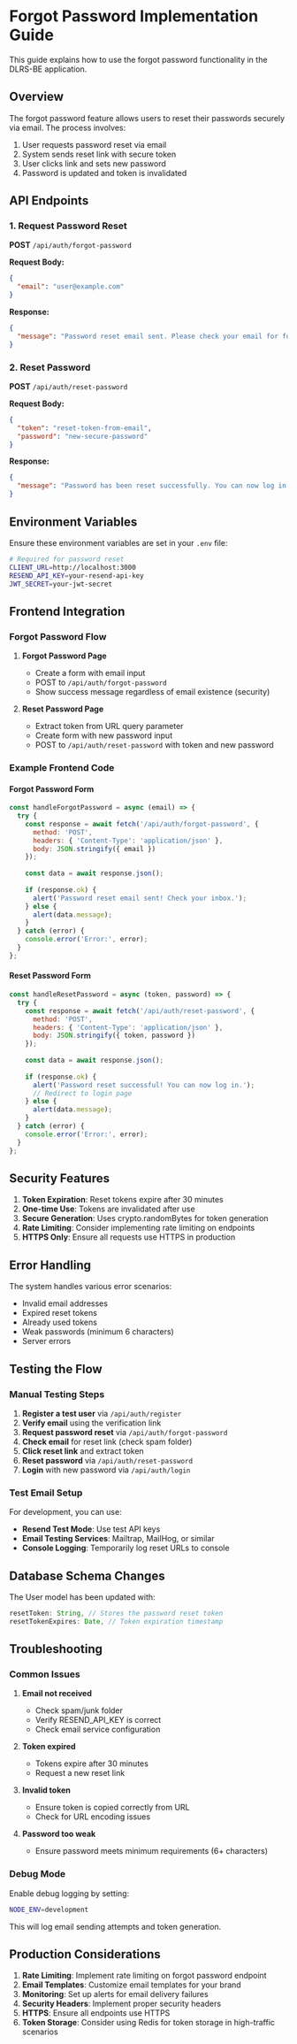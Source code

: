 # Forgot Password Implementation Guide

This guide explains how to use the forgot password functionality in the DLRS-BE application.

## Overview

The forgot password feature allows users to reset their passwords securely via email. The process involves:

1. User requests password reset via email
2. System sends reset link with secure token
3. User clicks link and sets new password
4. Password is updated and token is invalidated

## API Endpoints

### 1. Request Password Reset
**POST** `/api/auth/forgot-password`

**Request Body:**
```json
{
  "email": "user@example.com"
}
```

**Response:**
```json
{
  "message": "Password reset email sent. Please check your email for further instructions."
}
```

### 2. Reset Password
**POST** `/api/auth/reset-password`

**Request Body:**
```json
{
  "token": "reset-token-from-email",
  "password": "new-secure-password"
}
```

**Response:**
```json
{
  "message": "Password has been reset successfully. You can now log in with your new password."
}
```

## Environment Variables

Ensure these environment variables are set in your `.env` file:

```bash
# Required for password reset
CLIENT_URL=http://localhost:3000
RESEND_API_KEY=your-resend-api-key
JWT_SECRET=your-jwt-secret
```

## Frontend Integration

### Forgot Password Flow

1. **Forgot Password Page**
   - Create a form with email input
   - POST to `/api/auth/forgot-password`
   - Show success message regardless of email existence (security)

2. **Reset Password Page**
   - Extract token from URL query parameter
   - Create form with new password input
   - POST to `/api/auth/reset-password` with token and new password

### Example Frontend Code

#### Forgot Password Form
```javascript
const handleForgotPassword = async (email) => {
  try {
    const response = await fetch('/api/auth/forgot-password', {
      method: 'POST',
      headers: { 'Content-Type': 'application/json' },
      body: JSON.stringify({ email })
    });
    
    const data = await response.json();
    
    if (response.ok) {
      alert('Password reset email sent! Check your inbox.');
    } else {
      alert(data.message);
    }
  } catch (error) {
    console.error('Error:', error);
  }
};
```

#### Reset Password Form
```javascript
const handleResetPassword = async (token, password) => {
  try {
    const response = await fetch('/api/auth/reset-password', {
      method: 'POST',
      headers: { 'Content-Type': 'application/json' },
      body: JSON.stringify({ token, password })
    });
    
    const data = await response.json();
    
    if (response.ok) {
      alert('Password reset successful! You can now log in.');
      // Redirect to login page
    } else {
      alert(data.message);
    }
  } catch (error) {
    console.error('Error:', error);
  }
};
```

## Security Features

1. **Token Expiration**: Reset tokens expire after 30 minutes
2. **One-time Use**: Tokens are invalidated after use
3. **Secure Generation**: Uses crypto.randomBytes for token generation
4. **Rate Limiting**: Consider implementing rate limiting on endpoints
5. **HTTPS Only**: Ensure all requests use HTTPS in production

## Error Handling

The system handles various error scenarios:

- Invalid email addresses
- Expired reset tokens
- Already used tokens
- Weak passwords (minimum 6 characters)
- Server errors

## Testing the Flow

### Manual Testing Steps

1. **Register a test user** via `/api/auth/register`
2. **Verify email** using the verification link
3. **Request password reset** via `/api/auth/forgot-password`
4. **Check email** for reset link (check spam folder)
5. **Click reset link** and extract token
6. **Reset password** via `/api/auth/reset-password`
7. **Login** with new password via `/api/auth/login`

### Test Email Setup

For development, you can use:
- **Resend Test Mode**: Use test API keys
- **Email Testing Services**: Mailtrap, MailHog, or similar
- **Console Logging**: Temporarily log reset URLs to console

## Database Schema Changes

The User model has been updated with:

```javascript
resetToken: String, // Stores the password reset token
resetTokenExpires: Date, // Token expiration timestamp
```

## Troubleshooting

### Common Issues

1. **Email not received**
   - Check spam/junk folder
   - Verify RESEND_API_KEY is correct
   - Check email service configuration

2. **Token expired**
   - Tokens expire after 30 minutes
   - Request a new reset link

3. **Invalid token**
   - Ensure token is copied correctly from URL
   - Check for URL encoding issues

4. **Password too weak**
   - Ensure password meets minimum requirements (6+ characters)

### Debug Mode

Enable debug logging by setting:
```bash
NODE_ENV=development
```

This will log email sending attempts and token generation.

## Production Considerations

1. **Rate Limiting**: Implement rate limiting on forgot password endpoint
2. **Email Templates**: Customize email templates for your brand
3. **Monitoring**: Set up alerts for email delivery failures
4. **Security Headers**: Implement proper security headers
5. **HTTPS**: Ensure all endpoints use HTTPS
6. **Token Storage**: Consider using Redis for token storage in high-traffic scenarios
